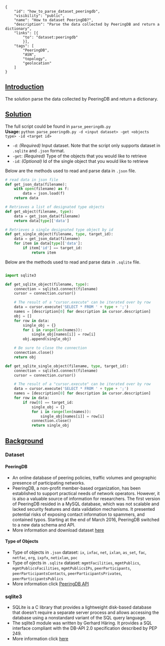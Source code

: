 ~~~
{
    "id": "how_to_parse_dataset_peeringdb",
    "visibility": "public",
    "name": "How to dataset PeeringDB?",
    "description": "Parse the data collected by PeeringDB and return a dictionary",
    "links": [{
        "to": "dataset:peeringdb"
        }],
    "tags": [
        "PeeringDB",
        "ASN",
        "topology",
        "geolocation"
    ]
}
~~~
## **<ins> Introduction </ins>**
The solution parse the data collected by PeeringDB and return a dictionary.

## **<ins> Solution </ins>**

The full script could be found in `parse_peeringdb.py` \
**Usage:** `python parse_peeringdb.py -d <input dataset> -get <objects type> -id <target id>`
- `-d`: *(Required)* Input dataset. Note that the script only supports dataset in `.sqlite` and `.json` format.
- `-get`: *(Required)* Type of the objects that you would like to retrieve 
- `-id`: *(Optional)* Id of the single object that you would like to retrieve 

Below are the methods used to read and parse data in `.json` file.   
~~~python 
# read data in json file
def get_json_data(filename):
    with open(filename) as f:
        data = json.load(f)
    return data

# Retrieves a list of designated type objects
def get_object(filename, type):
    data = get_json_data(filename)
    return data[type]['data']

# Retrieves a single designated type object by id
def get_single_object(filename, type, target_id):
    data = get_json_data(filename)
    for item in data[type]['data']:
        if item['id'] == target_id:
            return item

~~~
Below are the methods used to read and parse data in `.sqlite` file.   
~~~python 

import sqlite3

def get_sqlite_object(filename, type):
    connection = sqlite3.connect(filename)
    cursor = connection.cursor()

    # The result of a "cursor.execute" can be iterated over by row
    data = cursor.execute('SELECT * FROM ' + type + ';')
    names = [description[0] for description in cursor.description]
    obj = []
    for row in data:
        single_obj = {}
        for i in range(len(names)):
            single_obj[names[i]] = row[i]
        obj.append(single_obj)

    # Be sure to close the connection
    connection.close()
    return obj

def get_sqlite_single_object(filename, type, target_id):
    connection = sqlite3.connect(filename)
    cursor = connection.cursor()

    # The result of a "cursor.execute" can be iterated over by row
    data = cursor.execute('SELECT * FROM ' + type + ';')
    names = [description[0] for description in cursor.description]
    for row in data:
        if row[0] == target_id:
            single_obj = {}
            for i in range(len(names)):
                single_obj[names[i]] = row[i]
            connection.close()
            return single_obj
~~~

 
##  **<ins> Background </ins>**

### Dataset ###
#### PeeringDB
- An online database of peering policies, traffic volumes and geographic presence of participating networks. 
- PeeringDB, a non-profit member-based organization, has been established to support practical needs of network operators. However, it is also a valuable source of information for researchers. The first version of PeeringDB resided in a MySQL database, which was not scalable and lacked security features and data validation mechanisms. It presented potential risks of exposing contact information to spammers, and contained typos. Starting at the end of March 2016, PeeringDB switched to a new data schema and API.
- More information and download dataset [here](https://www.caida.org/data/peeringdb/)

#### Type of Objects
- Type of objects in `.json` dataset: `ix`, `ixfac`, `net`, `ixlan`, `as_set`, `fac`, `netfac`, `org`, `ixpfx`, `netixlan`, `poc`
- Type of ojects in `.sqlite` dataset: `mgmtFacilities`, `mgmtPublics`, `mgmtPublicsFacilities`, `mgmtPublicsIPs`, `peerParticipants`, `peerParticipantsContacts`, `peerParticipantsPrivates`, `peerParticipantsPublics`
- More information click [PeeringDB API](https://www.peeringdb.com/apidocs/)

### sqlite3
- SQLite is a C library that provides a lightweight disk-based database that doesn’t require a separate server process and allows accessing the database using a nonstandard variant of the SQL query language. 
- The sqlite3 module was written by Gerhard Häring. It provides a SQL interface compliant with the DB-API 2.0 specification described by PEP 249.
- More information click [here](https://docs.python.org/3/library/sqlite3.html)


